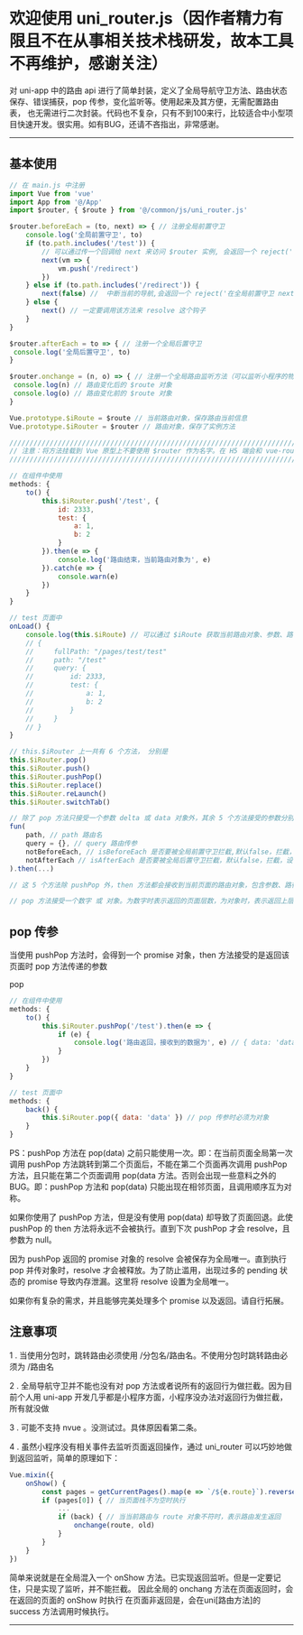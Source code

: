 # 欢迎使用 uni_router.js（因作者精力有限且不在从事相关技术栈研发，故本工具不再维护，感谢关注）

对 uni-app 中的路由 api 进行了简单封装，定义了全局导航守卫方法、路由状态保存、错误捕获，pop 传参，变化监听等。使用起来及其方便，无需配置路由表， 也无需进行二次封装。代码也不复杂，只有不到100来行，比较适合中小型项目快速开发。很实用。如有BUG，还请不吝指出，非常感谢。

----

## 基本使用

```javascript
// 在 main.js 中注册
import Vue from 'vue'
import App from '@/App'
import $router, { $route } from '@/common/js/uni_router.js'

$router.beforeEach = (to, next) => { // 注册全局前置守卫
    console.log('全局前置守卫', to)
    if (to.path.includes('/test')) {
        // 可以通过传一个回调给 next 来访问 $router 实例, 会返回一个 reject('在全局前置守卫 next 中重定向路由')
        next(vm => {
            vm.push('/redirect')
        })
    } else if (to.path.includes('/redirect')) {
        next(false) //  中断当前的导航,会返回一个 reject('在全局前置守卫 next 中取消路由')
    } else {
        next() // 一定要调用该方法来 resolve 这个钩子
    }
}

$router.afterEach = to => { // 注册一个全局后置守卫
 console.log('全局后置守卫', to)
}

$router.onchange = (n, o) => { // 注册一个全局路由监听方法（可以监听小程序的物理返回），实现原理见最下方
 console.log(n) // 路由变化后的 $route 对象
 console.log(o) // 路由变化前的 $route 对象
}

Vue.prototype.$iRoute = $route // 当前路由对象，保存路由当前信息
Vue.prototype.$iRouter = $router // 路由对象，保存了实例方法

///////////////////////////////////////////////////////////////////////////////////////
// 注意：将方法挂载到 Vue 原型上不要使用 $router 作为名字。在 H5 端会和 vue-router 冲突 //
///////////////////////////////////////////////////////////////////////////////////////

// 在组件中使用
methods: {
    to() {
        this.$iRouter.push('/test', {
            id: 2333,
            test: {
                a: 1,
                b: 2
            }
        }).then(e => {
            console.log('路由结束，当前路由对象为', e)
        }).catch(e => {
            console.warn(e)
        })
    }
}

// test 页面中
onLoad() {
    console.log(this.$iRoute) // 可以通过 $iRoute 获取当前路由对象、参数、路径信息
    // {
    //     fullPath: "/pages/test/test"
    //     path: "/test"
    //     query: {
    //         id: 2333,
    //         test: {
    //             a: 1,
    //             b: 2
    //         }
    //     }
    // }
}

// this.$iRouter 上一共有 6 个方法， 分别是
this.$iRouter.pop()
this.$iRouter.push()
this.$iRouter.pushPop()
this.$iRouter.replace()
this.$iRouter.reLaunch()
this.$iRouter.switchTab()

// 除了 pop 方法只接受一个参数 delta 或 data 对象外，其余 5 个方法接受的参数分别是
fun(
    path, // path 路由名
    query = {}, // query 路由传参
    notBeforeEach, // isBeforeEach 是否要被全局前置守卫拦截,默认false，拦截，设置为 true 禁止拦截
    notAfterEach // isAfterEach 是否要被全局后置守卫拦截，默认false，拦截，设置为 true 禁止拦截
).then(...)

// 这 5 个方法除 pushPop 外，then 方法都会接收到当前页面的路由对象，包含参数、路径信息

// pop 方法接受一个数字 或 对象。为数字时表示返回的页面层数，为对象时，表示返回上层并将此对象作为上层 pushPop 方法 then 的参数实现 pop 传参

```

## pop 传参

当使用 pushPop 方法时，会得到一个 promise 对象，then 方法接受的是返回该页面时 pop 方法传递的参数

pop

```javascript
// 在组件中使用
methods: {
    to() {
        this.$iRouter.pushPop('/test').then(e => {
            if (e) {
                console.log('路由返回，接收到的数据为', e) // { data: 'data' }
            }
        })
    }
}

// test 页面中
methods: {
    back() {
        this.$iRouter.pop({ data: 'data' }) // pop 传参时必须为对象
    }
}
```

PS：pushPop 方法在 pop(data) 之前只能使用一次。即：在当前页面全局第一次调用 pushPop 方法跳转到第二个页面后，不能在第二个页面再次调用 pushPop 方法，且只能在第二个页面调用 pop(data 方法。否则会出现一些意料之外的BUG。即：pushPop 方法和 pop(data) 只能出现在相邻页面，且调用顺序互为对称。

如果你使用了 pushPop 方法，但是没有使用 pop(data) 却导致了页面回退。此使 pushPop 的 then 方法将永远不会被执行。直到下次 pushPop 才会 resolve，且参数为 null。

因为 pushPop 返回的 promise 对象的 resolve 会被保存为全局唯一。直到执行 pop 并传对象时，resolve 才会被释放。为了防止滥用，出现过多的 pending 状态的 promise 导致内存泄漏。这里将 resolve 设置为全局唯一。

如果你有复杂的需求，并且能够完美处理多个 promise 以及返回。请自行拓展。

## 注意事项

1 . 当使用分包时，跳转路由必须使用 /分包名/路由名。不使用分包时跳转路由必须为 /路由名

2 .  全局导航守卫并不能也没有对 pop 方法或者说所有的返回行为做拦截。因为目前个人用 uni-app 开发几乎都是小程序方面，小程序没办法对返回行为做拦截，所有就没做

3 . 可能不支持 nvue 。没测试过。具体原因看第二条。

4 . 虽然小程序没有相关事件去监听页面返回操作，通过 uni_router 可以巧妙地做到返回监听，简单的原理如下：

```javascript
Vue.mixin({
	onShow() {
		const pages = getCurrentPages().map(e => `/${e.route}`).reverse() // 获取页面栈
		if (pages[0]) { // 当页面栈不为空时执行
			...
			if (back) { // 当当前路由与 route 对象不符时，表示路由发生返回
				onchange(route, old)
			}
		}
	}
})
```
简单来说就是在全局混入一个 onShow 方法。已实现返回监听。但是一定要记住，只是实现了监听，并不能拦截。
因此全局的 onchang 方法在页面返回时，会在返回的页面的 onShow 时执行
在页面非返回是，会在uni[路由方法]的 success 方法调用时候执行。

----
